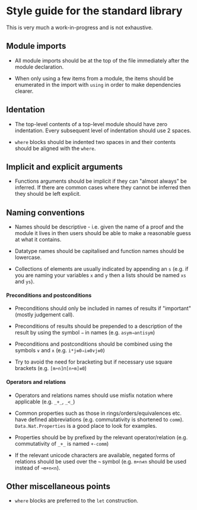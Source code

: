 Style guide for the standard library
====================================

This is very much a work-in-progress and is not exhaustive.

## Module imports

* All module imports should be at the top of the file immediately after the module declaration.

* When only using a few items from a module, the items should be enumerated in the import with `using`
  in order to make dependencies clearer.

## Identation

* The top-level contents of a top-level module should have zero indentation. Every subsequent
  level of indentation should use 2 spaces.

* `where` blocks should be indented two spaces in and their contents should be aligned with the `where`.

## Implicit and explicit arguments

* Functions arguments should be implicit if they can "almost always" be inferred. If there are common
  cases where they cannot be inferred then they should be left explicit.

## Naming conventions

* Names should be descriptive - i.e. given the name of a proof and the module it lives in
  then users should be able to make a reasonable guess at what it contains.

* Datatype names should be capitalised and function names should be lowercase.

* Collections of elements are usually indicated by appending an `s` (e.g. if you are naming your
  variables `x` and `y` then a lists should be named `xs` and `ys`).

#### Preconditions and postconditions

* Preconditions should only be included in names of results if "important" (mostly judgement call).

* Preconditions of results should be prepended to a description of the result by using the
  symbol `⇒` in names (e.g. `asym⇒antisym`)

* Preconditions and postconditions should be combined using the symbols `∨` and `∧` (e.g. `i*j≡0⇒i≡0∨j≡0`)

* Try to avoid the need for bracketing but if necessary use square brackets (e.g. `[m∸n]⊓[n∸m]≡0`)


#### Operators and relations

* Operators and relations names should use misfix notation where applicable (e.g. `_+_`, `_<_`)

* Common properties such as those in rings/orders/equivalences etc. have defined abbreviations
  (e.g. commutativity is shortened to `comm`). `Data.Nat.Properties` is a good place to look for examples.

* Properties should be by prefixed by the relevant operator/relation (e.g. commutativity of `_+_` is named `+-comm`)

* If the relevant unicode characters are available, negated forms of relations should be used over
  the `¬` symbol (e.g. `m+n≮n` should be used instead of `¬m+n<n`).


## Other miscellaneous points

* `where` blocks are preferred to the `let` construction.
